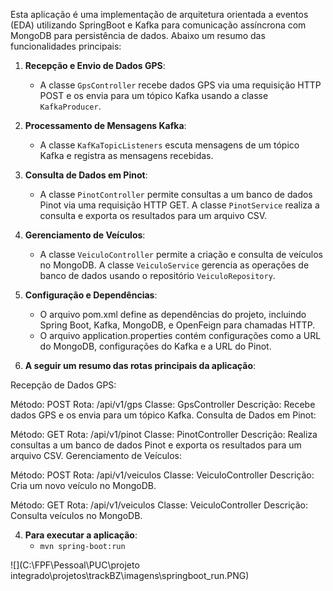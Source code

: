 Esta aplicação é uma implementação de arquitetura orientada a eventos (EDA) utilizando SpringBoot e Kafka para comunicação assíncrona com MongoDB para persistência de dados. Abaixo um resumo das funcionalidades principais:

1. **Recepção e Envio de Dados GPS**:
   - A classe `GpsController` recebe dados GPS via uma requisição HTTP POST e os envia para um tópico Kafka usando a classe `KafkaProducer`.

2. **Processamento de Mensagens Kafka**:
   - A classe `KafKaTopicListeners` escuta mensagens de um tópico Kafka e registra as mensagens recebidas.

3. **Consulta de Dados em Pinot**:
   - A classe `PinotController` permite consultas a um banco de dados Pinot via uma requisição HTTP GET. A classe `PinotService` realiza a consulta e exporta os resultados para um arquivo CSV.

4. **Gerenciamento de Veículos**:
   - A classe `VeiculoController` permite a criação e consulta de veículos no MongoDB. A classe `VeiculoService` gerencia as operações de banco de dados usando o repositório `VeiculoRepository`.

5. **Configuração e Dependências**:
   - O arquivo pom.xml define as dependências do projeto, incluindo Spring Boot, Kafka, MongoDB, e OpenFeign para chamadas HTTP.
   - O arquivo application.properties contém configurações como a URL do MongoDB, configurações do Kafka e a URL do Pinot.

6. **A seguir um resumo das rotas principais da aplicação**:
   
Recepção de Dados GPS:

   Método: POST
   Rota: /api/v1/gps
   Classe: GpsController
   Descrição: Recebe dados GPS e os envia para um tópico Kafka.
   Consulta de Dados em Pinot:

   Método: GET
   Rota: /api/v1/pinot
   Classe: PinotController
   Descrição: Realiza consultas a um banco de dados Pinot e exporta os resultados para um arquivo CSV.
   Gerenciamento de Veículos:

   Método: POST
   Rota: /api/v1/veiculos
   Classe: VeiculoController
   Descrição: Cria um novo veículo no MongoDB.
   
   Método: GET
   Rota: /api/v1/veiculos
   Classe: VeiculoController
   Descrição: Consulta veículos no MongoDB.

   4. **Para executar a aplicação**:
      - `mvn spring-boot:run`

![](C:\FPF\Pessoal\PUC\projeto integrado\projetos\trackBZ\imagens\springboot_run.PNG)
